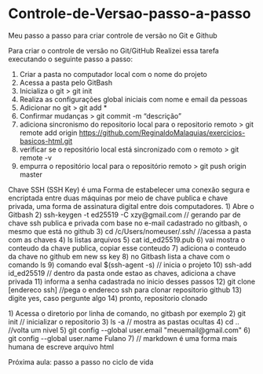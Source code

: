 # Controle-de-Versao-passo-a-passo
Meu passo a passo para criar controle de versão no Git e Github

Para criar o controle de versão no Git/GitHub
Realizei essa tarefa executando o seguinte passo a passo:


1) Criar a pasta no computador local com o nome do projeto
2) Acessa a pasta pelo GitBash
3) Inicializa o git > git init
4) Realiza as configurações global iniciais com nome e email da pessoas
5) Adicionar no git > git add *
6) Confirmar mudanças > git commit -m “descrição”
7) adiciona sincronismo do repositorio local para o repositorio remoto > git remote add origin https://github.com/ReginaldoMalaquias/exercicios-basicos-html.git
8) verificar se o repositório local está sincronizado com o remoto > git remote -v
9) empurra o repositório local para o repositório remoto > git push origin master


<p>
Chave SSH (SSH Key) é uma Forma de estabelecer uma conexão segura e encriptada entre duas máquinas por meio de chave publica e chave privada, uma forma de assinatura digital entre dois computadores.
1) Abre o Gitbash
2) ssh-keygen -t ed25519 -C xzy@gmail.com // gerando par de chave ssh publica e privada com base no e-mail cadastrado no gitbash, o mesmo que está no github
3) cd /c/Users/nomeuser/.ssh/ //acessa a pasta com as chaves
4) ls listas arquivos
5) cat id_ed25519.pub
6) vai mostra o conteudo da chave publica, copiar esse conteudo
7) adiciona o conteudo da chave no github em new ss key
8) no Gitbash lista a chave com o comando ls
9) comando eval $(ssh-agent -s) // inicia o projeto
10) ssh-add id_ed25519 // dentro da pasta onde estao as chaves, adiciona a chave privada
11) informa a senha cadastrada no inicio desses passos
12) git clone [endereco ssh] //pega o endereco ssh para clonar repositorio github
13) digite yes, caso pergunte algo
14) pronto, repositorio clonado
</p>




<p>
1) Acessa o diretorio por linha de comando, no gitbash por exemplo
2) git init // inicializar o repositorio 
3) ls -a // mostra as pastas ocultas
4) cd .. //volta um nivel
5) git config --global user.email "meuemail@gmail.com"
6) git config --global user.name Fulano
7) // markdown é uma forma mais humana de escreve arquivo html


</p>

Próxima aula: passo a passo no ciclo de vida



